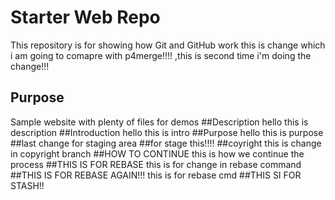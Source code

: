 # Starter Web Repo

This repository is for showing how Git and GitHub work
this is change which i am going to comapre with p4merge!!!!
,this is second time i'm doing the change!!!
## Purpose

Sample website with plenty of files for demos
##Description
hello this is description
##Introduction
hello this is intro
##Purpose
hello this is purpose
##last change
for staging area
##for stage
this!!!!
##coyright
this is change in copyright branch
##HOW TO CONTINUE
this is how we continue the process
##THIS IS FOR  REBASE
this is for change in rebase command
##THIS IS FOR REBASE AGAIN!!!
this is for rebase cmd
##THIS SI FOR STASH!!
